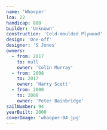 ```yaml
---
name: 'Whooper'
loa: 22
handicap: 880
builder: 'Unknown'
construction: 'Cold-moulded Plywood'
design: 'One-off'
designer: 'S Jones'
owners:
  - from: 2017
    to: null
    owner: 'Colin Murray'
  - from: 2008
    to: 2017
    owner: 'Harry Scott'
  - from: 2000
    to: 2008
    owner: 'Peter Bainbridge'
sailNumber: 94
yearBuilt: 2000
coverImage: 'whooper-94.jpg'
---
```

